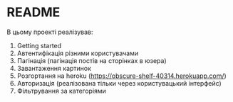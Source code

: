 # README

В цьому проекті реалізував:
1. Getting started
2. Автентифікація різними користувачами
3. Пагінація (пагінація постів на сторінках в юзера)
4. Завантаження картинок
5. Розгортання на heroku (https://obscure-shelf-40314.herokuapp.com/)
6. Авторизація (реалізована тільки через користувацький інтерфейс)
7. Фільтрування за категоріями
